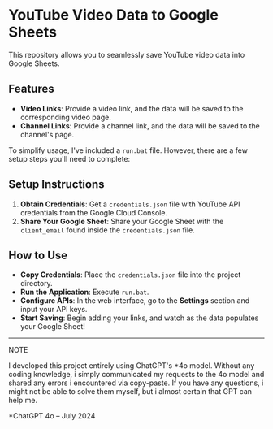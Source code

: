 # YouTube Video Data to Google Sheets

This repository allows you to seamlessly save YouTube video data into Google Sheets.

## Features

- **Video Links**: Provide a video link, and the data will be saved to the corresponding video page.
- **Channel Links**: Provide a channel link, and the data will be saved to the channel's page.

To simplify usage, I've included a `run.bat` file. However, there are a few setup steps you'll need to complete:

## Setup Instructions

1. **Obtain Credentials**: Get a `credentials.json` file with YouTube API credentials from the Google Cloud Console.
2. **Share Your Google Sheet**: Share your Google Sheet with the `client_email` found inside the `credentials.json` file.

## How to Use

- **Copy Credentials**: Place the `credentials.json` file into the project directory.
- **Run the Application**: Execute `run.bat`.
- **Configure APIs**: In the web interface, go to the **Settings** section and input your API keys.
- **Start Saving**: Begin adding your links, and watch as the data populates your Google Sheet!

---

NOTE

I developed this project entirely using ChatGPT's *4o model. Without any coding knowledge,
i simply communicated my requests to the 4o model and shared any errors i encountered via copy-paste.
If you have any questions, i might not be able to solve them myself, but i almost certain that GPT can help me.

  *ChatGPT 4o – July 2024
